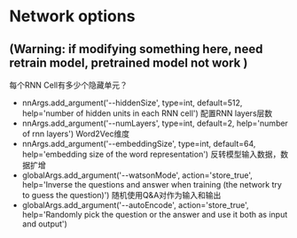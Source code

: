    # Network options 
   ## (Warning: if modifying something here, need retrain model, pretrained model not work )
每个RNN Cell有多少个隐藏单元？
* nnArgs.add_argument('--hiddenSize', type=int, default=512, help='number of hidden units in each RNN cell')
配置RNN layers层数
* nnArgs.add_argument('--numLayers', type=int, default=2, help='number of rnn layers')
Word2Vec维度
* nnArgs.add_argument('--embeddingSize', type=int, default=64, help='embedding size of the word representation')
反转模型输入数据，数据扩增
* globalArgs.add_argument('--watsonMode', action='store_true', help='Inverse the questions and answer when training (the network try to guess the question)')
随机使用Q&A对作为输入和输出
* globalArgs.add_argument('--autoEncode', action='store_true', help='Randomly pick the question or the answer and use it both as input and output')

